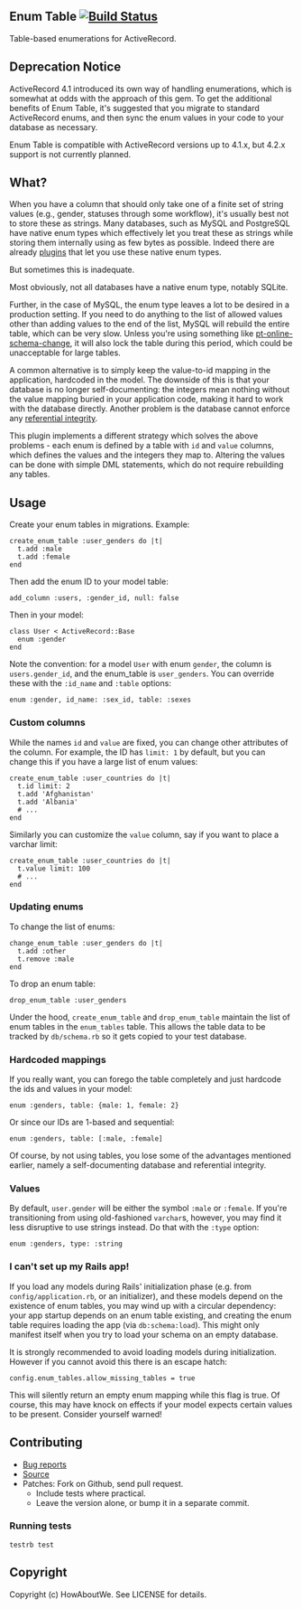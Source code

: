 ## Enum Table [![Build Status](https://travis-ci.org/howaboutwe/enum_table.svg)](https://travis-ci.org/howaboutwe/enum_table)

Table-based enumerations for ActiveRecord.

## Deprecation Notice

ActiveRecord 4.1 introduced its own way of handling enumerations, which is
somewhat at odds with the approach of this gem. To get the additional benefits
of Enum Table, it's suggested that you migrate to standard ActiveRecord enums,
and then sync the enum values in your code to your database as necessary.

Enum Table is compatible with ActiveRecord versions up to 4.1.x, but 4.2.x
support is not currently planned.

## What?

When you have a column that should only take one of a finite set of string
values (e.g., gender, statuses through some workflow), it's usually best not to
store these as strings. Many databases, such as MySQL and PostgreSQL have native
enum types which effectively let you treat these as strings while storing them
internally using as few bytes as possible. Indeed there are already
[plugins][enum_column3] that let you use these native enum types.

But sometimes this is inadequate.

Most obviously, not all databases have a native enum type, notably SQLite.

Further, in the case of MySQL, the enum type leaves a lot to be desired in a
production setting. If you need to do anything to the list of allowed values
other than adding values to the end of the list, MySQL will rebuild the entire
table, which can be very slow. Unless you're using something like
[pt-online-schema-change][pt-osc], it will also lock the table during this
period, which could be unacceptable for large tables.

A common alternative is to simply keep the value-to-id mapping in the
application, hardcoded in the model. The downside of this is that your database
is no longer self-documenting: the integers mean nothing without the value
mapping buried in your application code, making it hard to work with the
database directly. Another problem is the database cannot enforce any
[referential integrity][foreigner].

This plugin implements a different strategy which solves the above problems -
each enum is defined by a table with `id` and `value` columns, which defines the
values and the integers they map to. Altering the values can be done with simple
DML statements, which do not require rebuilding any tables.

[enum_column3]: https://github.com/taktsoft/enum_column3
[pt-osc]: http://www.percona.com/doc/percona-toolkit/2.1/pt-online-schema-change.html
[foreigner]: https://github.com/matthuhiggins/foreigner

## Usage

Create your enum tables in migrations. Example:

    create_enum_table :user_genders do |t|
      t.add :male
      t.add :female
    end

Then add the enum ID to your model table:

    add_column :users, :gender_id, null: false

Then in your model:

    class User < ActiveRecord::Base
      enum :gender
    end

Note the convention: for a model `User` with enum `gender`, the column is
`users.gender_id`, and the enum_table is `user_genders`. You can override these
with the `:id_name` and `:table` options:

    enum :gender, id_name: :sex_id, table: :sexes

### Custom columns

While the names `id` and `value` are fixed, you can change other attributes of
the column. For example, the ID has `limit: 1` by default, but you can change
this if you have a large list of enum values:

    create_enum_table :user_countries do |t|
      t.id limit: 2
      t.add 'Afghanistan'
      t.add 'Albania'
      # ...
    end

Similarly you can customize the `value` column, say if you want to place a
varchar limit:

    create_enum_table :user_countries do |t|
      t.value limit: 100
      # ...
    end

### Updating enums

To change the list of enums:

    change_enum_table :user_genders do |t|
      t.add :other
      t.remove :male
    end

To drop an enum table:

    drop_enum_table :user_genders

Under the hood, `create_enum_table` and `drop_enum_table` maintain the list of
enum tables in the `enum_tables` table. This allows the table data to be tracked
by `db/schema.rb` so it gets copied to your test database.

### Hardcoded mappings

If you really want, you can forego the table completely and just hardcode the
ids and values in your model:

    enum :genders, table: {male: 1, female: 2}

Or since our IDs are 1-based and sequential:

    enum :genders, table: [:male, :female]

Of course, by not using tables, you lose some of the advantages mentioned
earlier, namely a self-documenting database and referential integrity.

### Values

By default, `user.gender` will be either the symbol `:male` or `:female`. If
you're transitioning from using old-fashioned `varchar`s, however, you may find
it less disruptive to use strings instead. Do that with the `:type` option:

    enum :genders, type: :string

### I can't set up my Rails app!

If you load any models during Rails' initialization phase (e.g. from
`config/application.rb`, or an initializer), and these models depend on the
existence of enum tables, you may wind up with a circular dependency: your app
startup depends on an enum table existing, and creating the enum table requires
loading the app (via `db:schema:load`). This might only manifest itself when you
try to load your schema on an empty database.

It is strongly recommended to avoid loading models during
initialization. However if you cannot avoid this there is an escape hatch:

    config.enum_tables.allow_missing_tables = true

This will silently return an empty enum mapping while this flag is true. Of
course, this may have knock on effects if your model expects certain values to
be present. Consider yourself warned!

## Contributing

 * [Bug reports](https://github.com/howaboutwe/enum_table/issues)
 * [Source](https://github.com/howaboutwe/enum_table)
 * Patches: Fork on Github, send pull request.
   * Include tests where practical.
   * Leave the version alone, or bump it in a separate commit.

### Running tests
```
testrb test
```

## Copyright

Copyright (c) HowAboutWe. See LICENSE for details.
